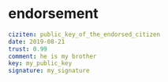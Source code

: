 # endorsement

```yaml
ciziten: public_key_of_the_endorsed_citizen
date: 2019-08-21
trust: 0.99
comment: he is my brother
key: my_public_key
signature: my_signature
```
